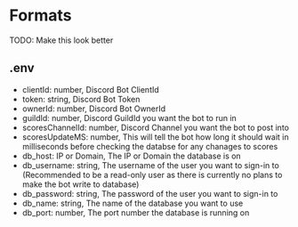 # Formats

TODO: Make this look better

## .env

- clientId: number, Discord Bot ClientId
- token: string, Discord Bot Token
- ownerId: number, Discord Bot OwnerId
- guildId: number, Discord GuildId you want the bot to run in
- scoresChannelId: number, Discord Channel you want the bot to post into
- scoresUpdateMS: number, This will tell the bot how long it should wait in milliseconds before checking the databse for any chanages to scores
- db_host: IP or Domain, The IP or Domain the database is on
- db_username: string, The username of the user you want to sign-in to (Recommended to be a read-only user as there is currently no plans to make the bot write to database)
- db_password: string, The password of the user you want to sign-in to
- db_name: string, The name of the database you want to use
- db_port: number, The port number the database is running on
